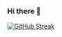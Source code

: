 ### Hi there 👋
[![GitHub Streak](http://github-readme-streak-stats.herokuapp.com?user=Ripax&theme=onedark&hide_border=true&date_format=M%20j%5B%2C%20Y%5D&background=083B3B)](https://git.io/streak-stats)



<!--
**Ripax/Ripax** is a ✨ _special_ ✨ repository because its `README.md` (this file) appears on your GitHub profile.

Here are some ideas to get you started:

- 🔭 I’m currently working on ...
- 🌱 I’m currently learning ...
- 👯 I’m looking to collaborate on ...
- 🤔 I’m looking for help with ...
- 💬 Ask me about ...
- 📫 How to reach me: ...
- 😄 Pronouns: ...
- ⚡ Fun fact: ...
-->

